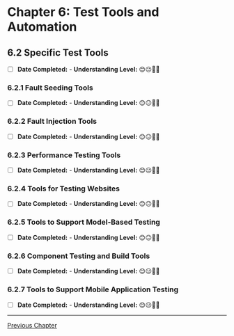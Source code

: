 # Chapter 6: Test Tools and Automation

## 6.2 Specific Test Tools

- [ ] **Date Completed:** - **Understanding Level:** 😊😐🤢🤮

### 6.2.1 Fault Seeding Tools

- [ ] **Date Completed:** - **Understanding Level:** 😊😐🤢🤮

### 6.2.2 Fault Injection Tools

- [ ] **Date Completed:** - **Understanding Level:** 😊😐🤢🤮

### 6.2.3 Performance Testing Tools

- [ ] **Date Completed:** - **Understanding Level:** 😊😐🤢🤮

### 6.2.4 Tools for Testing Websites

- [ ] **Date Completed:** - **Understanding Level:** 😊😐🤢🤮

### 6.2.5 Tools to Support Model-Based Testing

- [ ] **Date Completed:** - **Understanding Level:** 😊😐🤢🤮

### 6.2.6 Component Testing and Build Tools

- [ ] **Date Completed:** - **Understanding Level:** 😊😐🤢🤮

### 6.2.7 Tools to Support Mobile Application Testing

- [ ] **Date Completed:** - **Understanding Level:** 😊😐🤢🤮

---

[Previous Chapter](5-reviews.md)
